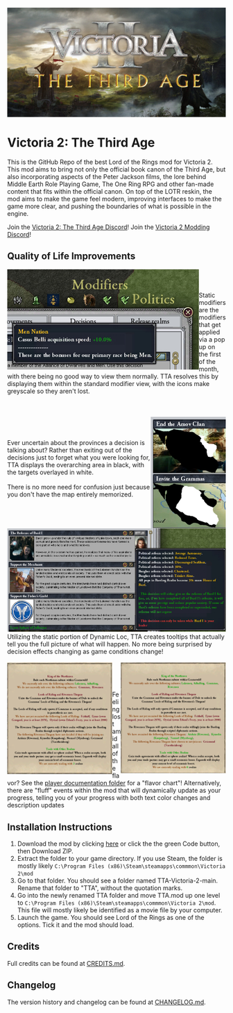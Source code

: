 ![Victoria 2: The Third Age](/banner.jpg)

# Victoria 2: The Third Age
This is the GitHub Repo of the best Lord of the Rings mod for Victoria 2. This mod aims to bring not only the official book canon of the Third Age, but also incorporating aspects of the Peter Jackson films, the lore behind Middle Earth Role Playing Game, The One Ring RPG and other fan-made content that fits within the official canon. On top of the LOTR reskin, the mod aims to make the game feel modern, improving interfaces to make the game more clear, and pushing the boundaries of what is possible in the engine.

Join the [Victoria 2: The Third Age Discord](https://discord.gg/t98UUdHETw)! Join the [Victoria 2 Modding Discord](https://discord.gg/EbY7qaA)!

## Quality of Life Improvements

<img src="static_modifiers.jpg" align="left"/>

<br>
<br>
<br>
Static modifiers are the modifiers that get applied via a pop up on the first of the month, with there being no good way to view them normally. TTA resolves this by displaying them within the standard modifier view, with the icons make greyscale so they aren't lost.
<br>
<br>
<br>

<br>

<img src="map_locations.jpg" align="right"/>

<br>
<br>
<br>
Ever uncertain about the provinces a decision is talking about? Rather than exiting out of the decisions just to forget what you were looking for, TTA displays the overarching area in black, with the targets overlayed in white.
<br>
<br>
There is no more need for confusion just because you don't have the map entirely memorized.
<br>
<br>
<br>

<br>
<br>

<img src="better_tooltips.jpg"/>
Utilizing the static portion of Dynamic Loc, TTA creates tooltips that actually tell you the full picture of what will happen. No more being surprised by decision effects changing as game conditions change!

<br>
<br>

<img src="dynamic_loc_left.png" align="left" width="48%"/>
<img src="dynamic_loc_right.png" align="right" width="48%"/>
<br>
<br>
<br>

Feeling lost amid all of the flavor? See the [player documentation folder](https://github.com/The-Third-Age/TTA/tree/main/playerdocumentation) for a "flavor chart"! Alternatively, there are "fluff" events within the mod that will dynamically update as your progress, telling you of your progress with both text color changes and description updates

## Installation Instructions
1. Download the mod by clicking [here](https://github.com/The-Third-Age/TTA-Victoria-2/archive/main.zip) or click the the green Code button, then Download ZIP.
2. Extract the folder to your game directory. If you use Steam, the folder is mostly likely `C:\Program Files (x86)\Steam\steamapps\commmon\Victoria 2\mod`
3. Go to that folder. You should see a folder named TTA-Victoria-2-main. Rename that folder to "TTA", without the quotation marks.
4. Go into the newly renamed TTA folder and move TTA.mod up one level to `C:\Program Files (x86)\Steam\steamapps\commmon\Victoria 2\mod`. This file will mostly likely be identified as a movie file by your computer.
5. Launch the game. You should see Lord of the Rings as one of the options. Tick it and the mod should load.

## Credits
Full credits can be found at [CREDITS.md](/CREDITS.md).

## Changelog
The version history and changelog can be found at [CHANGELOG.md](/CHANGELOG.md).

